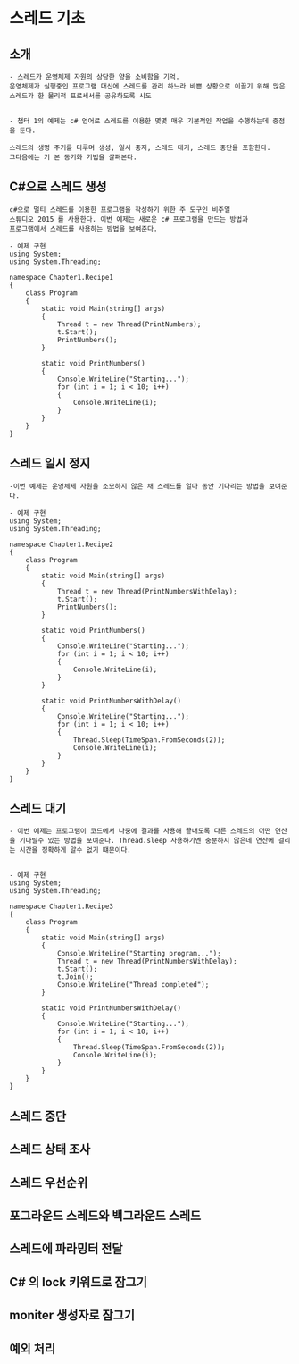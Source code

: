 # 스레드 기초
## 소개
    - 스레드가 운영체제 자원의 상당한 양을 소비함을 기억.
    운영체제가 실행중인 프로그램 대신에 스레드를 관리 하느라 바쁜 상황으로 이끌기 위해 많은 스레드가 한 물리적 프로세서를 공유하도록 시도
    

    - 챕터 1의 예제는 c# 언어로 스레드를 이용한 몇몇 매우 기본적인 작업을 수행하는데 중점을 둔다.

    스레드의 생명 주기를 다루며 생성, 일시 중지, 스레드 대기, 스레드 중단을 포함한다.
    그다음에는 기 본 동기화 기법을 살펴본다.
## C#으로 스레드 생성
    c#으로 멀티 스레드를 이용한 프로그램을 작성하기 위한 주 도구인 비주얼 
    스튜디오 2015 를 사용한다. 이번 예제는 새로운 c# 프로그램을 만드는 방법과
    프로그램에서 스레드를 사용하는 방법을 보여준다.

    - 예제 구현
    using System;
    using System.Threading;

    namespace Chapter1.Recipe1
    {
        class Program
        {
            static void Main(string[] args)
            {
                Thread t = new Thread(PrintNumbers);
                t.Start();
                PrintNumbers();
            }

            static void PrintNumbers()
            {
                Console.WriteLine("Starting...");
                for (int i = 1; i < 10; i++)
                {
                    Console.WriteLine(i);
                }
            }
        }
    }


    
## 스레드 일시 정지
    -이번 예제는 운영체제 자원을 소모하지 않은 채 스레드를 얼마 동안 기다리는 방법을 보여준다.

    - 예제 구현
    using System;
    using System.Threading;

    namespace Chapter1.Recipe2
    {
        class Program
        {
            static void Main(string[] args)
            {
                Thread t = new Thread(PrintNumbersWithDelay);
                t.Start();
                PrintNumbers();
            }

            static void PrintNumbers()
            {
                Console.WriteLine("Starting...");
                for (int i = 1; i < 10; i++)
                {
                    Console.WriteLine(i);
                }
            }

            static void PrintNumbersWithDelay()
            {
                Console.WriteLine("Starting...");
                for (int i = 1; i < 10; i++)
                {
                    Thread.Sleep(TimeSpan.FromSeconds(2));
                    Console.WriteLine(i);
                }
            }
        }
    }


## 스레드 대기
    - 이번 예제는 프로그램이 코드에서 나중에 결과를 사용해 끝내도록 다른 스레드의 어떤 연산을 기다릴수 있는 방법을 포여준다. Thread.sleep 사용하기엔 충분하지 않은데 연산에 걸리는 시간을 정확하게 알수 없기 떄문이다.


    - 예제 구현
    using System;
    using System.Threading;

    namespace Chapter1.Recipe3
    {
        class Program
        {
            static void Main(string[] args)
            {
                Console.WriteLine("Starting program...");
                Thread t = new Thread(PrintNumbersWithDelay);
                t.Start();
                t.Join();
                Console.WriteLine("Thread completed");
            }

            static void PrintNumbersWithDelay()
            {
                Console.WriteLine("Starting...");
                for (int i = 1; i < 10; i++)
                {
                    Thread.Sleep(TimeSpan.FromSeconds(2));
                    Console.WriteLine(i);
                }
            }
        }
    }



## 스레드 중단

## 스레드 상태 조사

## 스레드 우선순위

## 포그라운드 스레드와 백그라운드 스레드

## 스레드에 파라밍터 전달

## C# 의 lock 키워드로 잠그기

## moniter 생성자로 잠그기

## 예외 처리